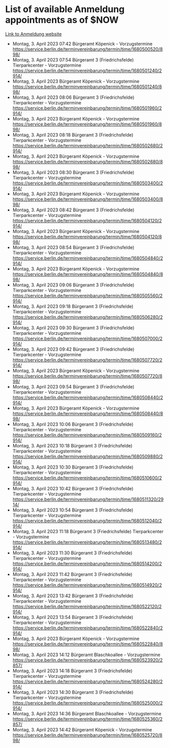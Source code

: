 # List of available Anmeldung appointments as of $NOW
[Link to Anmeldung website](https://service.berlin.de/terminvereinbarung/termin/tag.php?termin=1&anliegen[]=120686&dienstleisterlist=122210,122217,327316,122219,327312,122227,327314,122231,327346,122243,327348,122254,122252,329742,122260,329745,122262,329748,122271,327278,122273,327274,122277,327276,330436,122280,327294,122282,327290,122284,327292,122291,327270,122285,327266,122286,327264,122296,327268,150230,329760,122297,327286,122294,327284,122312,329763,122314,329775,122304,327330,122311,327334,122309,327332,317869,122281,327352,122279,329772,122283,122276,327324,122274,327326,122267,329766,122246,327318,122251,327320,122257,327322,122208,327298,122226,327300&herkunft=http%3A%2F%2Fservice.berlin.de%2Fdienstleistung%2F120686%2F)
- Montag, 3. April 2023 07:42 Bürgeramt Köpenick - Vorzugstermine https://service.berlin.de/terminvereinbarung/termin/time/1680500520/898/
- Montag, 3. April 2023 07:54 Bürgeramt 3 (Friedrichsfelde) Tierparkcenter - Vorzugstermine https://service.berlin.de/terminvereinbarung/termin/time/1680501240/2914/
- Montag, 3. April 2023  Bürgeramt Köpenick - Vorzugstermine https://service.berlin.de/terminvereinbarung/termin/time/1680501240/898/
- Montag, 3. April 2023 08:06 Bürgeramt 3 (Friedrichsfelde) Tierparkcenter - Vorzugstermine https://service.berlin.de/terminvereinbarung/termin/time/1680501960/2914/
- Montag, 3. April 2023  Bürgeramt Köpenick - Vorzugstermine https://service.berlin.de/terminvereinbarung/termin/time/1680501960/898/
- Montag, 3. April 2023 08:18 Bürgeramt 3 (Friedrichsfelde) Tierparkcenter - Vorzugstermine https://service.berlin.de/terminvereinbarung/termin/time/1680502680/2914/
- Montag, 3. April 2023  Bürgeramt Köpenick - Vorzugstermine https://service.berlin.de/terminvereinbarung/termin/time/1680502680/898/
- Montag, 3. April 2023 08:30 Bürgeramt 3 (Friedrichsfelde) Tierparkcenter - Vorzugstermine https://service.berlin.de/terminvereinbarung/termin/time/1680503400/2914/
- Montag, 3. April 2023  Bürgeramt Köpenick - Vorzugstermine https://service.berlin.de/terminvereinbarung/termin/time/1680503400/898/
- Montag, 3. April 2023 08:42 Bürgeramt 3 (Friedrichsfelde) Tierparkcenter - Vorzugstermine https://service.berlin.de/terminvereinbarung/termin/time/1680504120/2914/
- Montag, 3. April 2023  Bürgeramt Köpenick - Vorzugstermine https://service.berlin.de/terminvereinbarung/termin/time/1680504120/898/
- Montag, 3. April 2023 08:54 Bürgeramt 3 (Friedrichsfelde) Tierparkcenter - Vorzugstermine https://service.berlin.de/terminvereinbarung/termin/time/1680504840/2914/
- Montag, 3. April 2023  Bürgeramt Köpenick - Vorzugstermine https://service.berlin.de/terminvereinbarung/termin/time/1680504840/898/
- Montag, 3. April 2023 09:06 Bürgeramt 3 (Friedrichsfelde) Tierparkcenter - Vorzugstermine https://service.berlin.de/terminvereinbarung/termin/time/1680505560/2914/
- Montag, 3. April 2023 09:18 Bürgeramt 3 (Friedrichsfelde) Tierparkcenter - Vorzugstermine https://service.berlin.de/terminvereinbarung/termin/time/1680506280/2914/
- Montag, 3. April 2023 09:30 Bürgeramt 3 (Friedrichsfelde) Tierparkcenter - Vorzugstermine https://service.berlin.de/terminvereinbarung/termin/time/1680507000/2914/
- Montag, 3. April 2023 09:42 Bürgeramt 3 (Friedrichsfelde) Tierparkcenter - Vorzugstermine https://service.berlin.de/terminvereinbarung/termin/time/1680507720/2914/
- Montag, 3. April 2023  Bürgeramt Köpenick - Vorzugstermine https://service.berlin.de/terminvereinbarung/termin/time/1680507720/898/
- Montag, 3. April 2023 09:54 Bürgeramt 3 (Friedrichsfelde) Tierparkcenter - Vorzugstermine https://service.berlin.de/terminvereinbarung/termin/time/1680508440/2914/
- Montag, 3. April 2023  Bürgeramt Köpenick - Vorzugstermine https://service.berlin.de/terminvereinbarung/termin/time/1680508440/898/
- Montag, 3. April 2023 10:06 Bürgeramt 3 (Friedrichsfelde) Tierparkcenter - Vorzugstermine https://service.berlin.de/terminvereinbarung/termin/time/1680509160/2914/
- Montag, 3. April 2023 10:18 Bürgeramt 3 (Friedrichsfelde) Tierparkcenter - Vorzugstermine https://service.berlin.de/terminvereinbarung/termin/time/1680509880/2914/
- Montag, 3. April 2023 10:30 Bürgeramt 3 (Friedrichsfelde) Tierparkcenter - Vorzugstermine https://service.berlin.de/terminvereinbarung/termin/time/1680510600/2914/
- Montag, 3. April 2023 10:42 Bürgeramt 3 (Friedrichsfelde) Tierparkcenter - Vorzugstermine https://service.berlin.de/terminvereinbarung/termin/time/1680511320/2914/
- Montag, 3. April 2023 10:54 Bürgeramt 3 (Friedrichsfelde) Tierparkcenter - Vorzugstermine https://service.berlin.de/terminvereinbarung/termin/time/1680512040/2914/
- Montag, 3. April 2023 11:18 Bürgeramt 3 (Friedrichsfelde) Tierparkcenter - Vorzugstermine https://service.berlin.de/terminvereinbarung/termin/time/1680513480/2914/
- Montag, 3. April 2023 11:30 Bürgeramt 3 (Friedrichsfelde) Tierparkcenter - Vorzugstermine https://service.berlin.de/terminvereinbarung/termin/time/1680514200/2914/
- Montag, 3. April 2023 11:42 Bürgeramt 3 (Friedrichsfelde) Tierparkcenter - Vorzugstermine https://service.berlin.de/terminvereinbarung/termin/time/1680514920/2914/
- Montag, 3. April 2023 13:42 Bürgeramt 3 (Friedrichsfelde) Tierparkcenter - Vorzugstermine https://service.berlin.de/terminvereinbarung/termin/time/1680522120/2914/
- Montag, 3. April 2023 13:54 Bürgeramt 3 (Friedrichsfelde) Tierparkcenter - Vorzugstermine https://service.berlin.de/terminvereinbarung/termin/time/1680522840/2914/
- Montag, 3. April 2023  Bürgeramt Köpenick - Vorzugstermine https://service.berlin.de/terminvereinbarung/termin/time/1680522840/898/
- Montag, 3. April 2023 14:12 Bürgeramt Blaschkoallee - Vorzugstermine https://service.berlin.de/terminvereinbarung/termin/time/1680523920/2857/
- Montag, 3. April 2023 14:18 Bürgeramt 3 (Friedrichsfelde) Tierparkcenter - Vorzugstermine https://service.berlin.de/terminvereinbarung/termin/time/1680524280/2914/
- Montag, 3. April 2023 14:30 Bürgeramt 3 (Friedrichsfelde) Tierparkcenter - Vorzugstermine https://service.berlin.de/terminvereinbarung/termin/time/1680525000/2914/
- Montag, 3. April 2023 14:36 Bürgeramt Blaschkoallee - Vorzugstermine https://service.berlin.de/terminvereinbarung/termin/time/1680525360/2857/
- Montag, 3. April 2023 14:42 Bürgeramt Köpenick - Vorzugstermine https://service.berlin.de/terminvereinbarung/termin/time/1680525720/898/
